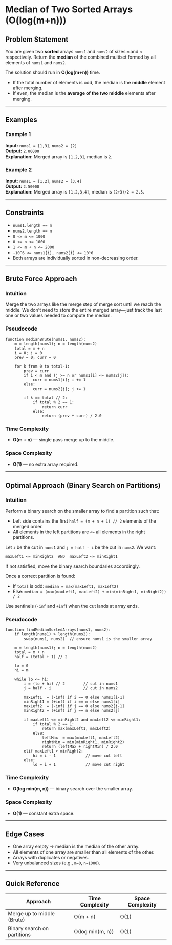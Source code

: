 

# Median of Two Sorted Arrays (O(log(m+n)))

## Problem Statement
You are given two **sorted** arrays `nums1` and `nums2` of sizes `m` and `n` respectively. Return the **median** of the combined multiset formed by all elements of `nums1` and `nums2`.

The solution should run in **O(log(m+n))** time.

- If the total number of elements is odd, the median is the **middle** element after merging.
- If even, the median is the **average of the two middle** elements after merging.

---

## Examples

### Example 1
**Input:** `nums1 = [1,3]`, `nums2 = [2]`  
**Output:** `2.00000`  
**Explanation:** Merged array is `[1,2,3]`, median is `2`.

### Example 2
**Input:** `nums1 = [1,2]`, `nums2 = [3,4]`  
**Output:** `2.50000`  
**Explanation:** Merged array is `[1,2,3,4]`, median is `(2+3)/2 = 2.5`.

---

## Constraints
- `nums1.length == m`  
- `nums2.length == n`  
- `0 <= m <= 1000`  
- `0 <= n <= 1000`  
- `1 <= m + n <= 2000`  
- `-10^6 <= nums1[i], nums2[i] <= 10^6`  
- Both arrays are individually sorted in non-decreasing order.

---

## Brute Force Approach

### Intuition
Merge the two arrays like the merge step of merge sort until we reach the middle. We don't need to store the entire merged array—just track the last one or two values needed to compute the median.

### Pseudocode
```
function medianBrute(nums1, nums2):
    m = length(nums1); n = length(nums2)
    total = m + n
    i = 0; j = 0
    prev = 0; curr = 0

    for k from 0 to total-1:
        prev = curr
        if i < m and (j >= n or nums1[i] <= nums2[j]):
            curr = nums1[i]; i += 1
        else:
            curr = nums2[j]; j += 1

        if k == total // 2:
            if total % 2 == 1:
                return curr
            else:
                return (prev + curr) / 2.0
```
### Time Complexity
- **O(m + n)** — single pass merge up to the middle.

### Space Complexity
- **O(1)** — no extra array required.

---

## Optimal Approach (Binary Search on Partitions)

### Intuition
Perform a binary search on the smaller array to find a partition such that:
- Left side contains the first `half = (m + n + 1) // 2` elements of the merged order.
- All elements in the left partitions are `<=` all elements in the right partitions.

Let `i` be the cut in `nums1` and `j = half - i` be the cut in `nums2`. We want:
```
maxLeft1 <= minRight2  AND  maxLeft2 <= minRight1
```
If not satisfied, move the binary search boundaries accordingly.

Once a correct partition is found:
- If `total` is odd: `median = max(maxLeft1, maxLeft2)`
- Else: `median = (max(maxLeft1, maxLeft2) + min(minRight1, minRight2)) / 2`

Use sentinels (`-inf` and `+inf`) when the cut lands at array ends.

### Pseudocode
```
function findMedianSortedArrays(nums1, nums2):
    if length(nums1) > length(nums2):
        swap(nums1, nums2)  // ensure nums1 is the smaller array

    m = length(nums1); n = length(nums2)
    total = m + n
    half = (total + 1) // 2

    lo = 0
    hi = m

    while lo <= hi:
        i = (lo + hi) // 2        // cut in nums1
        j = half - i              // cut in nums2

        maxLeft1  = (-inf) if i == 0 else nums1[i-1]
        minRight1 = (+inf) if i == m else nums1[i]
        maxLeft2  = (-inf) if j == 0 else nums2[j-1]
        minRight2 = (+inf) if j == n else nums2[j]

        if maxLeft1 <= minRight2 and maxLeft2 <= minRight1:
            if total % 2 == 1:
                return max(maxLeft1, maxLeft2)
            else:
                leftMax  = max(maxLeft1, maxLeft2)
                rightMin = min(minRight1, minRight2)
                return (leftMax + rightMin) / 2.0
        elif maxLeft1 > minRight2:
            hi = i - 1             // move cut left
        else:
            lo = i + 1             // move cut right
```
### Time Complexity
- **O(log min(m, n))** — binary search over the smaller array.

### Space Complexity
- **O(1)** — constant extra space.

---

## Edge Cases
- One array empty → median is the median of the other array.
- All elements of one array are smaller than all elements of the other.
- Arrays with duplicates or negatives.
- Very unbalanced sizes (e.g., `m=0`, `n=1000`).

---

## Quick Reference

| Approach                         | Time Complexity         | Space Complexity |
|---------------------------------|-------------------------|------------------|
| Merge up to middle (Brute)      | O(m + n)                | O(1)             |
| Binary search on partitions     | O(log min(m, n))        | O(1)             |
